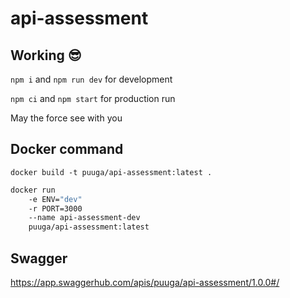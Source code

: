 # api-assessment

## Working 😎

`npm i` and `npm run dev` for development

`npm ci` and `npm start` for production run

May the force see with you

## Docker command

`docker build -t puuga/api-assessment:latest .`

```sh
docker run
    -e ENV="dev"
    -r PORT=3000
    --name api-assessment-dev
    puuga/api-assessment:latest
```

## Swagger

<https://app.swaggerhub.com/apis/puuga/api-assessment/1.0.0#/>
